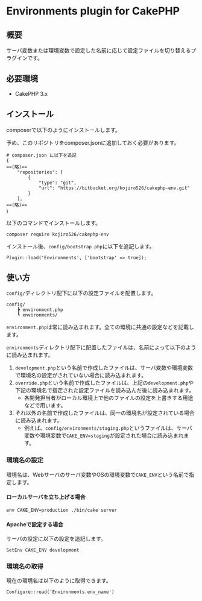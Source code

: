 # Environments plugin for CakePHP

## 概要

サーバ変数または環境変数で設定した名前に応じて設定ファイルを切り替えるプラグインです。

## 必要環境

- CakePHP 3.x

## インストール

composerで以下のようにインストールします。

予め、このリポジトリをcomposer.jsonに追加しておく必要があります。
```
# composer.json に以下を追記
{
==(略)==
    "repositories": [
        {
            "type": "git",
            "url": "https://bitbucket.org/kojiro526/cakephp-env.git"
        }
    ],
==(略)==
｝
```

以下のコマンドでインストールします。

```
composer require kojiro526/cakephp-env
```

インストール後、`config/bootstrap.php`に以下を追記します。

```
Plugin::load('Environments', ['bootstrap' => true]);
```

## 使い方

`config/`ディレクトリ配下に以下の設定ファイルを配置します。

```
config/
    ┣ environment.php
    ┗ environments/
```

`environment.php`は常に読み込まれます。全ての環境に共通の設定などを記載します。

`environments`ディレクトリ配下に配置したファイルは、名前によって以下のように読み込まれます。
1. `development.php`という名前で作成したファイルは、サーバ変数や環境変数で環境名の設定がされていない場合に読み込まれます。 
2. `override.php`という名前で作成したファイルは、上記の`development.php`や下記の環境名で指定された設定ファイルを読み込んだ後に読み込まれます。
    - 各開発担当者がローカル環境上で他のファイルの設定を上書きする用途などで用います。
3. それ以外の名前で作成したファイルは、同一の環境名が設定されている場合に読み込まれます。
    - 例えば、`config/environments/staging.php`というファイルは、サーバ変数や環境変数で`CAKE_ENV=staging`が設定された場合に読み込まれます。

### 環境名の設定

環境名は、Webサーバのサーバ変数やOSの環境変数で`CAKE_ENV`という名前で指定します。

#### ローカルサーバを立ち上げる場合

```
env CAKE_ENV=production ./bin/cake server
```

#### Apacheで設定する場合

サーバの設定に以下の設定を追記します。

```
SetEnv CAKE_ENV development
```

### 環境名の取得

現在の環境名は以下のように取得できます。
```
Configure::read('Environments.env_name')
```